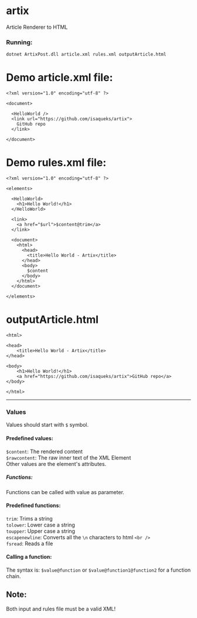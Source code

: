 # artix
Article Renderer to HTML   
### Running:
```dotnet ArtixPost.dll article.xml rules.xml outputArticle.html```

# Demo article.xml file:
```
<?xml version="1.0" encoding="utf-8" ?>

<document>

  <HelloWorld />
  <link url="https://github.com/isaqueks/artix">
    GitHub repo
  </link>

</document>
```

# Demo rules.xml file:
```
<?xml version="1.0" encoding="utf-8" ?>

<elements>

  <HelloWorld>
    <h1>Hello World!</h1>
  </HelloWorld>

  <link>
    <a href="$url">$content@trim</a>
  </link>

  <document>
    <html>
      <head>
        <title>Hello World - Artix</title>
      </head>
      <body>
        $content
      </body>
    </html>
  </document>
  
</elements>
```

# outputArticle.html
```
<html>

<head>
    <title>Hello World - Artix</title>
</head>

<body>
    <h1>Hello World!</h1>
    <a href="https://github.com/isaqueks/artix">GitHub repo</a>
</body>

</html>
```

<hr>

### Values
Values should start with `$` symbol.   
#### Predefined values:
`$content`: The rendered content    
`$rawcontent`: The raw inner text of the XML Element       
Other values are the element's attributes.   

##### Functions:
Functions can be called with value as parameter.   
#### Predefined functions:
`trim`: Trims a string    
`tolower`: Lower case a string    
`toupper`: Upper case a string    
`escapenewline`: Converts all the `\n` characters to html `<br />`    
`fsread`: Reads a file    

#### Calling a function:
The syntax is: `$value@function` or `$value@function1@function2` for a function chain.    

## Note:
Both input and rules file must be a valid XML!
